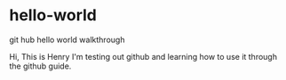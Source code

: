# hello-world
git hub hello world walkthrough

Hi, This is Henry
I'm testing out github and learning how to use it through the github guide.
